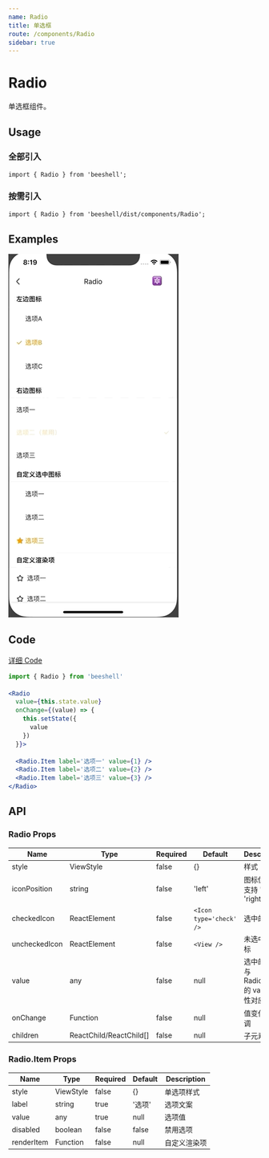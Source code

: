 ```yaml
---
name: Radio
title: 单选框
route: /components/Radio
sidebar: true
---
```


# Radio

单选框组件。

## Usage

### 全部引入
```
import { Radio } from 'beeshell';
```

### 按需引入
```
import { Radio } from 'beeshell/dist/components/Radio';
```

## Examples

![image](../images/Radio/1.gif)

## Code
[详细 Code](https://github.com/Meituan-Dianping/beeshell/tree/master/examples/Radio/index.tsx)

```jsx
import { Radio } from 'beeshell'

<Radio
  value={this.state.value}
  onChange={(value) => {
    this.setState({
      value
    })
  }}>

  <Radio.Item label='选项一' value={1} />
  <Radio.Item label='选项二' value={2} />
  <Radio.Item label='选项三' value={3} />
</Radio>
```

## API

### Radio Props
| Name | Type | Required | Default | Description |
| ---- | ---- | ---- | ---- | ---- |
| style | ViewStyle | false | {} | 样式 |
| iconPosition | string | false | 'left' | 图标位置，支持 'left' 'right' |
| checkedIcon | ReactElement | false | `<Icon type='check' />` | 选中的图标 |
| uncheckedIcon | ReactElement | false | `<View />` | 未选中的图标 |
| value | any | false | null | 选中的值，与 Radio.Item 的 value 属性对应 |
| onChange | Function | false | null | 值变化的回调 |
| children | ReactChild/ReactChild[] | false | null | 子元素 |

### Radio.Item Props
| Name | Type | Required | Default | Description |
| ---- | ---- | ---- | ---- | ---- |
| style | ViewStyle | false | {} | 单选项样式 |
| label | string | true | '选项' | 选项文案 |
| value | any | true | null | 选项值 |
| disabled | boolean | false | false | 禁用选项 |
| renderItem | Function | false | null | 自定义渲染项 |
